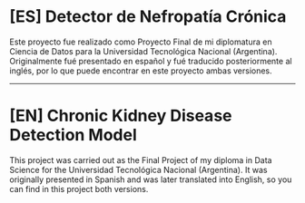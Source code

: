 # [ES] Detector de Nefropatía Crónica

Este proyecto fue realizado como Proyecto Final de mi diplomatura en Ciencia de Datos para la Universidad Tecnológica Nacional (Argentina). 
Originalmente fué presentado en español y fué traducido posteriormente al inglés, por lo que puede encontrar en este proyecto ambas versiones. 

--------------------------------------------------------------------------------------------------------------------------------------------------

# [EN] Chronic Kidney Disease Detection Model

This project was carried out as the Final Project of my diploma in Data Science for the Universidad Tecnológica Nacional (Argentina). 
It was originally presented in Spanish and was later translated into English, so you can find in this project both versions. 

